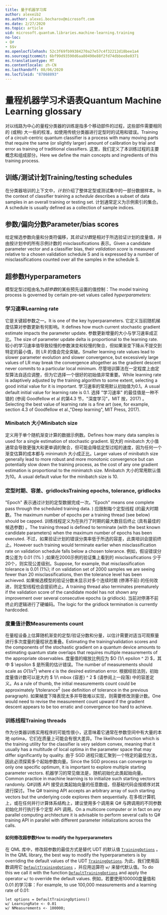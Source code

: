 ```yaml
---
title: 量子机器学习库
author: alexeib2
ms.author: alexei.bocharov@microsoft.com
ms.date: 2/27/2020
ms.topic: article
uid: microsoft.quantum.libraries.machine-learning.training
no-loc:
- Q#
- $$v
ms.openlocfilehash: 52c3f69fb99384270a27e57c4f32212d18bee1a4
ms.sourcegitcommit: 6bf99d93590d6aa80490e88f2fd74dbbee8e0371
ms.translationtype: MT
ms.contentlocale: zh-CN
ms.lasthandoff: 08/06/2020
ms.locfileid: "87868893"
---
```

# <a name="quantum-machine-learning-glossary"></a><span data-ttu-id="54eee-102">量程机器学习术语表</span><span class="sxs-lookup"><span data-stu-id="54eee-102">Quantum Machine Learning glossary</span></span>

<span data-ttu-id="54eee-103">对以线路为中心的量程分类器的训练是指多个移动部件的过程，这些部件需要相同的 (或稍) 大一些的校准，如使用传统分类器进行定型时的试用和错误。</span><span class="sxs-lookup"><span data-stu-id="54eee-103">Training of a circuit-centric quantum classifier is a process with many moving parts that require the same (or slightly larger) amount of calibration by trial and error as training of traditional classifiers.</span></span> <span data-ttu-id="54eee-104">这里，我们定义了本训练过程的主要概念和组成部分。</span><span class="sxs-lookup"><span data-stu-id="54eee-104">Here we define the main concepts and ingredients of this training process.</span></span>

## <a name="trainingtesting-schedules"></a><span data-ttu-id="54eee-105">训练/测试计划</span><span class="sxs-lookup"><span data-stu-id="54eee-105">Training/testing schedules</span></span>

<span data-ttu-id="54eee-106">在分类器培训的上下文中，*计划*介绍了整体定型或测试集中的一部分数据样本。</span><span class="sxs-lookup"><span data-stu-id="54eee-106">In the context of classifier training a *schedule* describes a subset of data samples in an overall training or testing set.</span></span> <span data-ttu-id="54eee-107">计划通常定义为示例索引的集合。</span><span class="sxs-lookup"><span data-stu-id="54eee-107">A schedule is usually defined as a collection of sample indices.</span></span>

## <a name="parameterbias-scores"></a><span data-ttu-id="54eee-108">参数/偏向分数</span><span class="sxs-lookup"><span data-stu-id="54eee-108">Parameter/bias scores</span></span>

<span data-ttu-id="54eee-109">给定候选参数向量和分类符偏移，其*验证分数*是相对于所选验证计划的度量值，并由按计划中的所有示例计数的 misclassifications 表示。</span><span class="sxs-lookup"><span data-stu-id="54eee-109">Given a candidate parameter vector and a classifier bias, their *validation score* is measured relative to a chosen validation schedule S and is expressed by a number of misclassifications counted over all the samples in the schedule S.</span></span>

## <a name="hyperparameters"></a><span data-ttu-id="54eee-110">超参数</span><span class="sxs-lookup"><span data-stu-id="54eee-110">Hyperparameters</span></span>

<span data-ttu-id="54eee-111">模型定型过程由名为*超参数*的某些预先设置的值控制：</span><span class="sxs-lookup"><span data-stu-id="54eee-111">The model training process is governed by certain pre-set values called *hyperparameters*:</span></span>

### <a name="learning-rate"></a><span data-ttu-id="54eee-112">学习速率</span><span class="sxs-lookup"><span data-stu-id="54eee-112">Learning rate</span></span>

<span data-ttu-id="54eee-113">它是关键超参数之一。</span><span class="sxs-lookup"><span data-stu-id="54eee-113">It is one of the key hyperparameters.</span></span> <span data-ttu-id="54eee-114">它定义当前随机梯度估算对参数更新有何影响。</span><span class="sxs-lookup"><span data-stu-id="54eee-114">It defines how much current stochastic gradient estimate impacts the parameter update.</span></span> <span data-ttu-id="54eee-115">参数更新增量的大小与学习速率成正比。</span><span class="sxs-lookup"><span data-stu-id="54eee-115">The size of parameter update delta is proportional to the learning rate.</span></span> <span data-ttu-id="54eee-116">较小的学习速率值导致较慢的参数演变和较慢的聚合，但如果渐变下降从不提交到特定的最小值，则 LR 的值会完全突破。</span><span class="sxs-lookup"><span data-stu-id="54eee-116">Smaller learning rate values lead to slower parameter evolution and slower convergence, but excessively large values of LR may break the convergence altogether as the gradient descent never commits to a particular local minimum.</span></span> <span data-ttu-id="54eee-117">尽管培训算法在一定程度上由定型算法自适应调整，但为它选择一个很好的初始值非常重要。</span><span class="sxs-lookup"><span data-stu-id="54eee-117">While learning rate is adaptively adjusted by the training algorithm to some extent, selecting a good initial value for it is important.</span></span> <span data-ttu-id="54eee-118">学习速率的常用默认初始值为0.1。</span><span class="sxs-lookup"><span data-stu-id="54eee-118">A usual default initial value for learning rate is 0.1.</span></span> <span data-ttu-id="54eee-119">选择 "学习速率" 的最佳值是一种不错的 (参阅 Goodfellow et al 的第4.3 节，"深度学习"，MIT 按，2017) 。</span><span class="sxs-lookup"><span data-stu-id="54eee-119">Selecting the best value of learning rate is a fine art (see, for example, section 4.3 of Goodfellow et al.,"Deep learning", MIT Press, 2017).</span></span>

### <a name="minibatch-size"></a><span data-ttu-id="54eee-120">Minibatch 大小</span><span class="sxs-lookup"><span data-stu-id="54eee-120">Minibatch size</span></span>

<span data-ttu-id="54eee-121">定义用于单个随机渐变计算的数据示例数。</span><span class="sxs-lookup"><span data-stu-id="54eee-121">Defines how many data samples is used for a single estimation of stochastic gradient.</span></span> <span data-ttu-id="54eee-122">较大的 minibatch 大小值通常会导致更强大和更单调的聚合，但可能会降低定型过程的速度，因为任何一个渐变估算的成本都与 minimatch 大小成正比。</span><span class="sxs-lookup"><span data-stu-id="54eee-122">Larger values of minibatch size generally lead to more robust and more monotonic convergence but can potentially slow down the training process, as the cost of any one gradient estimation is proportional to the minimatch size.</span></span> <span data-ttu-id="54eee-123">Minibatch 大小的常用默认值为10。</span><span class="sxs-lookup"><span data-stu-id="54eee-123">A usual default value for the minibatch size is 10.</span></span>

### <a name="training-epochs-tolerance-gridlocks"></a><span data-ttu-id="54eee-124">定型时期、容差、gridlocks</span><span class="sxs-lookup"><span data-stu-id="54eee-124">Training epochs, tolerance, gridlocks</span></span>

<span data-ttu-id="54eee-125">"Epoch" 表示通过计划的定型数据完成一次。</span><span class="sxs-lookup"><span data-stu-id="54eee-125">"Epoch" means one complete pass through the scheduled training data.</span></span>
<span data-ttu-id="54eee-126">) 应限制每个定型线程 (的最大时期数。</span><span class="sxs-lookup"><span data-stu-id="54eee-126">The maximum number of epochs per a training thread (see below) should be capped.</span></span> <span data-ttu-id="54eee-127">训练线程定义为在执行了时期的最大数目后终止 (具有最佳的候选参数) 。</span><span class="sxs-lookup"><span data-stu-id="54eee-127">The training thread is defined to terminate (with the best known candidate parameters) when the maximum number of epochs has been executed.</span></span> <span data-ttu-id="54eee-128">不过，如果验证计划的错误分类率低于所选的容差，此类培训会提前终止。</span><span class="sxs-lookup"><span data-stu-id="54eee-128">However such training would terminate earlier when misclassification rate on validation schedule falls below a chosen tolerance.</span></span> <span data-ttu-id="54eee-129">例如，假设错误分类公差为 0.01 (1% ) ;如果在2000示例的验证集上看到的 misclassifications 少于20个，则实现公差级别。</span><span class="sxs-lookup"><span data-stu-id="54eee-129">Suppose, for example, that misclassification tolerance is 0.01 (1%); if on validation set of 2000 samples we are seeing fewer than 20 misclassifications, then the tolerance level has been achieved.</span></span> <span data-ttu-id="54eee-130">如果候选模型的验证分数未显示对多个连续时期 (停滞不前) 的任何改进，则定型线程也会提前终止。</span><span class="sxs-lookup"><span data-stu-id="54eee-130">A training thread also terminates prematurely if the validation score of the candidate model has not shown any improvement over several consecutive epochs (a gridlock).</span></span> <span data-ttu-id="54eee-131">当前对停滞不前终止的逻辑进行了硬编码。</span><span class="sxs-lookup"><span data-stu-id="54eee-131">The logic for the gridlock termination is currently hardcoded.</span></span>

### <a name="measurements-count"></a><span data-ttu-id="54eee-132">度量值计数</span><span class="sxs-lookup"><span data-stu-id="54eee-132">Measurements count</span></span>

<span data-ttu-id="54eee-133">在量程设备上估算随机渐变的定型/验证分数和分量，以估计需要对适当可观察量进行多次度量的量程状态重叠。</span><span class="sxs-lookup"><span data-stu-id="54eee-133">Estimating the training/validation scores and the components of the stochastic gradient on a quantum device amounts to estimating quantum state overlaps that requires multiple measurements of the appropriate observables.</span></span> <span data-ttu-id="54eee-134">度量值的缩放比例应为 $O (1/\ epsilon ^ 2) $，其中 $ \epsilon $ 是所需的估计错误。</span><span class="sxs-lookup"><span data-stu-id="54eee-134">The number of measurements should scale as $O(1/\epsilon^2)$ where $\epsilon$ is the desired estimation error.</span></span>
<span data-ttu-id="54eee-135">根据经验法则，初始度量值计数可以是大约 $ 1/\ mbox {容差} ^ 2 $ (请参阅上一段落) 中的容差定义。</span><span class="sxs-lookup"><span data-stu-id="54eee-135">As a rule of thumb, the initial measurements count could be approximately $1/\mbox{tolerance}^2$ (see definition of tolerance in the previous paragraph).</span></span> <span data-ttu-id="54eee-136">如果梯度下降表现太多并导致难以实现，则需要修改测量计数。</span><span class="sxs-lookup"><span data-stu-id="54eee-136">One would need to revise the measurement count upward if the gradient descent appears to be too erratic and convergence too hard to achieve.</span></span>

### <a name="training-threads"></a><span data-ttu-id="54eee-137">训练线程</span><span class="sxs-lookup"><span data-stu-id="54eee-137">Training threads</span></span>

<span data-ttu-id="54eee-138">作为分类器训练实用程序的可能性很小，这意味着它通常在参数空间中有大量的本地 optima，它们在质量上可能会有很大差异。</span><span class="sxs-lookup"><span data-stu-id="54eee-138">The likelihood function which is the training utility for the classifier is very seldom convex, meaning that it usually has a multitude of local optima in the parameter space that may differ significantly by quality.</span></span> <span data-ttu-id="54eee-139">由于 SGD 进程只能汇聚到一个特定的最佳方法，因此必须探索多个起始参数向量。</span><span class="sxs-lookup"><span data-stu-id="54eee-139">Since the SGD process can converge to only one specific optimum, it is important to explore multiple starting parameter vectors.</span></span> <span data-ttu-id="54eee-140">机器学习的常见做法是，随机初始化此类起始向量。</span><span class="sxs-lookup"><span data-stu-id="54eee-140">Common practice in machine learning is to initialize such starting vectors randomly.</span></span> <span data-ttu-id="54eee-141">Q#训练 API 接受此类起始向量的任意数组，但基础代码会按顺序对其进行探讨。</span><span class="sxs-lookup"><span data-stu-id="54eee-141">The Q# training API accepts an arbitrary array of such starting vectors but the underlying code explores them sequentially.</span></span> <span data-ttu-id="54eee-142">在多核计算机上，或在任何并行计算体系结构上，建议使用多个调用来 Q# 与跨调用的不同参数初始化并行执行多个定型 API 调用。</span><span class="sxs-lookup"><span data-stu-id="54eee-142">On a multicore computer or in fact on any parallel computing architecture it is advisable to perform several calls to Q# training API in parallel with different parameter initializations across the calls.</span></span>

#### <a name="how-to-modify-the-hyperparameters"></a><span data-ttu-id="54eee-143">如何修改超参数</span><span class="sxs-lookup"><span data-stu-id="54eee-143">How to modify the hyperparameters</span></span>

<span data-ttu-id="54eee-144">在 QML 库中，修改超参数的最佳方式是替代 UDT 的默认值 [`TrainingOptions`](xref:microsoft.quantum.machinelearning.trainingoptions) 。</span><span class="sxs-lookup"><span data-stu-id="54eee-144">In the QML library, the best way to modify the hyperparameters is by overriding the default values of the UDT [`TrainingOptions`](xref:microsoft.quantum.machinelearning.trainingoptions).</span></span> <span data-ttu-id="54eee-145">为此，我们使用函数调用它 [`DefaultTrainingOptions`](xref:microsoft.quantum.machinelearning.defaulttrainingoptions) ，并应用运算符 `w/` 来替代默认值。</span><span class="sxs-lookup"><span data-stu-id="54eee-145">To do this we call it with the function [`DefaultTrainingOptions`](xref:microsoft.quantum.machinelearning.defaulttrainingoptions) and apply the operator `w/` to override the default values.</span></span> <span data-ttu-id="54eee-146">例如，若要使用100000度量值和0.01 的学习率：</span><span class="sxs-lookup"><span data-stu-id="54eee-146">For example, to use 100,000 measurements and a learning rate of 0.01:</span></span>
 ```qsharp
let options = DefaultTrainingOptions()
w/ LearningRate <- 0.01
w/ NMeasurements <- 100000;
 ```
